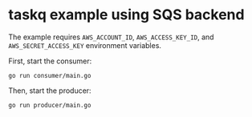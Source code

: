 # taskq example using SQS backend

The example requires `AWS_ACCOUNT_ID`, `AWS_ACCESS_KEY_ID`, and `AWS_SECRET_ACCESS_KEY` environment
variables.

First, start the consumer:

```shell
go run consumer/main.go

```

Then, start the producer:

```shell
go run producer/main.go
```
